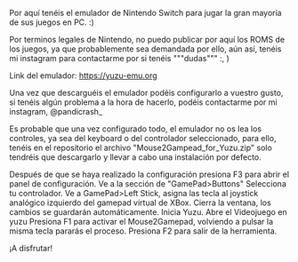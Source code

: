 Por aquí tenéis el emulador de Nintendo Switch para jugar la gran mayoría de sus juegos en PC. :)

Por terminos legales de Nintendo, no puedo publicar por aquí los ROMS de los juegos, ya que probablemente sea demandada por ello, aún así, tenéis mi instagram para contactarme por si tenéis """dudas""" :, )

Link del emulador: https://yuzu-emu.org

Una vez que descarguéis el emulador podéis configurarlo a vuestro gusto, si tenéis algún problema a la hora de hacerlo, podéis contactarme por mi instagram, @pandicrash_

Es probable que una vez configurado todo, el emulador no os lea los controles, ya sea del keyboard o del controlador seleccionado, para ello, tenéis en el repositorio el archivo "Mouse2Gampead_for_Yuzu.zip" solo tendréis que descargarlo y llevar a cabo una instalación por defecto.

Después de que se haya realizado la configuración presiona F3 para abrir el panel de configuración. Ve a la sección de "GamePad>Buttons" Selecciona tu controlador. Ve a GamePad>Left Stick, asigna las tecla al joystick analógico izquierdo del gamepad virtual de XBox. Cierra la ventana, los cambios se guardarán automáticamente. Inicia Yuzu. Abre el Videojuego en yuzu Presiona F1 para activar el Mouse2Gamepad, volviendo a pulsar la misma tecla pararás el proceso. Presiona F2 para salir de la herramienta.

¡A disfrutar!
